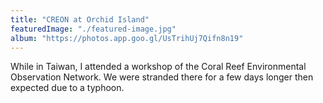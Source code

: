 ```yaml
---
title: "CREON at Orchid Island"
featuredImage: "./featured-image.jpg"
album: "https://photos.app.goo.gl/UsTrihUj7Qifn8n19"
---
```

While in Taiwan, I attended a workshop of the Coral Reef Environmental Observation Network. We were stranded there for a few days longer then expected due to a typhoon.
